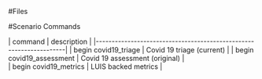 #Files



#Scenario Commands

| command                  | description                             |
|--------------------------------------------------------------------|
| begin covid19_triage     | Covid 19 triage (current)               |
| begin covid19_assessment | Covid 19 assessment (original)          |  
| begin covid19_metrics    | LUIS backed metrics                     |        
